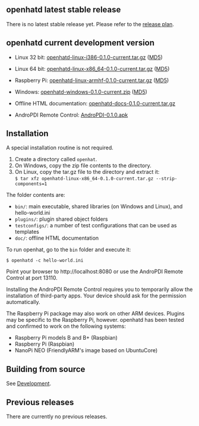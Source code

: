 ## openhatd latest stable release

There is no latest stable release yet. Please refer to the [release plan](release_plan.md).

## openhatd current development version

- Linux 32 bit: [openhatd-linux-i386-0.1.0-current.tar.gz](https://openhat.org/downloads/openhatd-linux-i386-0.1.0-current.tar.gz) ([MD5](https://openhat.org/downloads/openhatd-linux-i386-0.1.0-current.tar.gz.md5))
- Linux 64 bit: [openhatd-linux-x86_64-0.1.0-current.tar.gz](https://openhat.org/downloads/openhatd-linux-x86_64-0.1.0-current.tar.gz) ([MD5](https://openhat.org/downloads/openhatd-linux-x86_64-0.1.0-current.tar.gz.md5))
- Raspberry Pi: [openhatd-linux-armhf-0.1.0-current.tar.gz](https://openhat.org/downloads/openhatd-linux-armhf-0.1.0-current.tar.gz) ([MD5](https://openhat.org/downloads/openhatd-linux-armhf-0.1.0-current.tar.gz.md5))
- Windows: [openhatd-windows-0.1.0-current.zip](https://openhat.org/downloads/openhatd-windows-0.1.0-current.zip) ([MD5](https://openhat.org/downloads/openhatd-windows-0.1.0-current.zip.md5))

- Offline HTML documentation: [openhatd-docs-0.1.0-current.tar.gz](https://openhat.org/downloads/openhatd-docs-0.1.0-current.tar.gz)

- AndroPDI Remote Control: [AndroPDI-0.1.0.apk](https://openhat.org/downloads/AndroPDI-0.1-0.apk)

## Installation

A special installation routine is not required.

1. Create a directory called `openhat`.
2. On Windows, copy the zip file contents to the directory.
3. On Linux, copy the tar.gz file to the directory and extract it:  
 	`$ tar xfz openhatd-linux-x86_64-0.1.0-current.tar.gz --strip-components=1`


The folder contents are:

- `bin/`: main executable, shared libraries (on Windows and Linux), and hello-world.ini
- `plugins/`: plugin shared object folders
- `testconfigs/`: a number of test configurations that can be used as templates
- `doc/`: offline HTML documentation

To run openhat, go to the `bin` folder and execute it:

	$ openhatd -c hello-world.ini

Point your browser to http://localhost:8080 or use the AndroPDI Remote Control at port 13110.

Installing the AndroPDI Remote Control requires you to temporarily allow the installation of third-party apps. Your device should ask for the permission automatically. 

The Raspberry Pi package may also work on other ARM devices. Plugins may be specific to the Raspberry Pi, however. openhatd has been tested and confirmed to work on the following systems:

- Raspberry Pi models B and B+ (Raspbian)
- Raspberry Pi (Raspbian)
- NanoPi NEO (FriendlyARM's image based on UbuntuCore)

## Building from source

See [Development](development.md).

## Previous releases

There are currently no previous releases.
